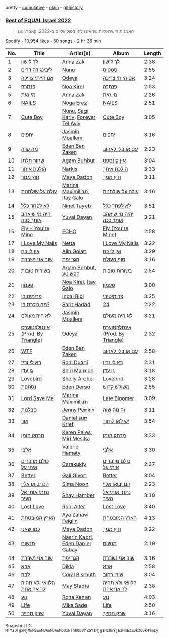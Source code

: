 pretty - [cumulative](/playlists/cumulative/37i9dQZF1DWVbXsIvZBlOB.md) - [plain](/playlists/plain/37i9dQZF1DWVbXsIvZBlOB) - [githistory](https://github.githistory.xyz/mackorone/spotify-playlist-archive/blob/main/playlists/plain/37i9dQZF1DWVbXsIvZBlOB)

### [Best of EQUAL Israel 2022 ](https://open.spotify.com/playlist/37i9dQZF1DWVbXsIvZBlOB)

> האמנית הישראליות שהאזנו להן בפול ווליום ב\-2022\. קאבר: נונו

[Spotify](https://open.spotify.com/user/spotify) - 13,954 likes - 50 songs - 2 hr 36 min

| No. | Title | Artist(s) | Album | Length |
|---|---|---|---|---|
| 1 | [לך לישון](https://open.spotify.com/track/3fCS3m3uWUgAFm3purs15C) | [Anna Zak](https://open.spotify.com/artist/3lVXtKsFTJM8ecY8gqdoCo) | [לך לישון](https://open.spotify.com/album/6Wh0It79i26j0IWWzm3axe) | 2:38 |
| 2 | [ליבינג דה דרים](https://open.spotify.com/track/3lc6b4cCbPLWNQ95GYxPkN) | [Nunu](https://open.spotify.com/artist/0wJDdyoTfE5SuqPNFvi2lG) | [סטטוס](https://open.spotify.com/album/25NrLi2xwYYO8WniTmdKL6) | 2:55 |
| 3 | [אם הייתי צריכה](https://open.spotify.com/track/79h6P8bV0ENtq6Vmhkpewr) | [Odeya](https://open.spotify.com/artist/28jEBK1RysfSUBHFofFflA) | [אם הייתי צריכה](https://open.spotify.com/album/5B3xBhi3cYWXHcl8uFNDYm) | 3:24 |
| 4 | [פנתרה](https://open.spotify.com/track/5A3bEckI7AjWTguGqZOzUm) | [Noa Kirel](https://open.spotify.com/artist/1wak0ZG1LUrZPYx8RDTQoD) | [פנתרה](https://open.spotify.com/album/25E9FesbHAUYUxUJCswURR) | 2:53 |
| 5 | [מי זאת](https://open.spotify.com/track/3iJQ54fGO6CyP374UzvDJu) | [Anna Zak](https://open.spotify.com/artist/3lVXtKsFTJM8ecY8gqdoCo) | [מי זאת](https://open.spotify.com/album/3vAQYVlLZrzs7lrjisl5VC) | 2:26 |
| 6 | [NAILS](https://open.spotify.com/track/67qVRmg2JynkOZ5olduLAd) | [Noga Erez](https://open.spotify.com/artist/5VwCIS8jdx9ZHjApLFNrTZ) | [NAILS](https://open.spotify.com/album/6xNOhGAMlLrxbg0yV7gRNu) | 2:51 |
| 7 | [Cute Boy](https://open.spotify.com/track/7DS5SpsWS7rtKeAfe9rbfn) | [Nunu](https://open.spotify.com/artist/0wJDdyoTfE5SuqPNFvi2lG), [Sagi Kariv](https://open.spotify.com/artist/1Ki10qeE3KkXcpu9gsyq5a), [Forever Tel Aviv](https://open.spotify.com/artist/4j52sdXcMG3iMbXzTbQQ0q) | [Cute Boy](https://open.spotify.com/album/3oOsxujiwXlaed2q2h71Fv) | 3:05 |
| 8 | [יחפים](https://open.spotify.com/track/1lHlKCdVZ4CGbbkTuG6LfT) | [Jasmin Moallem](https://open.spotify.com/artist/3cDi1D2FHMVgljfdB1QVgr) | [יחפים](https://open.spotify.com/album/6xWVozXfIqzTHKIVARSnY2) | 3:16 |
| 9 | [מה קרה](https://open.spotify.com/track/5rPVCktcf8wu9aQuCS0GJx) | [Eden Ben Zaken](https://open.spotify.com/artist/2eUKkTNZsIuZzV95DM0cbt) | [עם או בלי לאהוב](https://open.spotify.com/album/4lj06g5unws8F7TYnnykPY) | 2:23 |
| 10 | [שחור תלתן](https://open.spotify.com/track/4FBLscRO2QkJMad1k8l8bb) | [Agam Buhbut](https://open.spotify.com/artist/3JPKPnzWJGjccn8SnjwA5i) | [אין קונספט](https://open.spotify.com/album/0W9tb7Bq97k1W2mgtJx15a) | 3:04 |
| 11 | [הולכת איתך](https://open.spotify.com/track/26ffnwQVV4votOweWSwpeN) | [Narkis](https://open.spotify.com/artist/0z60F8toAJCUuhnUdbtFD6) | [הולכת איתך](https://open.spotify.com/album/2ZTFKvqSIVXTTenjnIPkOO) | 3:33 |
| 12 | [חוץ ממך](https://open.spotify.com/track/7G8nafLvBEtBaENvr3gs7V) | [Maya Dadon](https://open.spotify.com/artist/2CFhpsYDfBaq8q9enYLdBG) | [חוץ ממך](https://open.spotify.com/album/4P8ClljYc0ABC9cDVJAxHF) | 3:11 |
| 13 | [עולה על שולחנות](https://open.spotify.com/track/5tNrVA1ySsk7HkV5yg2iXN) | [Marina Maximilian](https://open.spotify.com/artist/4ejLVLFQUlsBRYVMcfpzNp), [Itay Galo](https://open.spotify.com/artist/2aHFYxHwk45ask1ipRya1d) | [עולה על שולחנות](https://open.spotify.com/album/4Xp9A9xVovEbym6xrXHU21) | 3:16 |
| 14 | [לא לפחד כלל](https://open.spotify.com/track/4XXgzLzQXMCoZ8GPw6B8rg) | [Ninet Tayeb](https://open.spotify.com/artist/4oEhVAb4wkpqQbOqVMroI4) | [לא לפחד כלל](https://open.spotify.com/album/2BNebgn1ecwtk4W5B9jD3v) | 3:51 |
| 15 | [יהיה מי שיאהב אותך ככה](https://open.spotify.com/track/6YZpmN1uHer7Xm7YbNVg9y) | [Yuval Dayan](https://open.spotify.com/artist/4iWsyISSQEYGxdqBNVwqtA) | [יהיה מי שיאהב אותך ככה](https://open.spotify.com/album/3tHt0Dkwyk51LzGAUNd3pB) | 3:21 |
| 16 | [Fly \- You're Mine](https://open.spotify.com/track/4fYluChkI4HFZWBvbBTUmm) | [ECHO](https://open.spotify.com/artist/5Ezb2z7gSLMpXaG0oyacpW) | [Fly \(You're Mine\)](https://open.spotify.com/album/5fQo0BWnHHwDTTAKuD80RM) | 2:58 |
| 17 | [I Love My Nails](https://open.spotify.com/track/2k82Sd9BFxoWlraYIjuyjM) | [Netta](https://open.spotify.com/artist/4Z4afeDmHFxPmJorIwupbZ) | [I Love My Nails](https://open.spotify.com/album/5nGPsA2CATVAgLAqgKtG0I) | 3:22 |
| 18 | [אין לי כח](https://open.spotify.com/track/4XCGTV9uchQOFffzH1eqDo) | [Alin Golan](https://open.spotify.com/artist/0e2paefwT1ZqF2uvVq8Ldv) | [אין לי כח](https://open.spotify.com/album/4IwjBNQDDQkiM1spf5Kiin) | 3:29 |
| 19 | [שוב אני נשברת](https://open.spotify.com/track/7JmeGkTA8hUk53VQyR7Nj6) | [הגר יפת](https://open.spotify.com/artist/0yuzd9F7msg9MS8MTzQOmy) | [סוף העולם](https://open.spotify.com/album/3uJeLXqDAurN2eZPSkn8W9) | 3:16 |
| 20 | [בשורות טובות](https://open.spotify.com/track/5dUG9RrLElsi2sxJAhVUZJ) | [Agam Buhbut](https://open.spotify.com/artist/3JPKPnzWJGjccn8SnjwA5i), [הפשוטע](https://open.spotify.com/artist/7m92aMieltH5ZpodCEHfnb) | [בשורות טובות](https://open.spotify.com/album/1oBfvjTLPPfUEO4R6FqzRl) | 2:54 |
| 21 | [פעמון](https://open.spotify.com/track/4DgyTAwiSJsT5u5EljsImB) | [Noa Kirel](https://open.spotify.com/artist/1wak0ZG1LUrZPYx8RDTQoD), [Itay Galo](https://open.spotify.com/artist/2aHFYxHwk45ask1ipRya1d) | [פעמון](https://open.spotify.com/album/5wQZzk2q5CM90DIvSB7LRH) | 3:00 |
| 22 | [פרימיטיבי](https://open.spotify.com/track/3yrRbZeS9ZKLRi2QDRXyrc) | [Inbal Bibi](https://open.spotify.com/artist/3ycYrLmJipiOEbtNdpfvhc) | [פרימיטיבי](https://open.spotify.com/album/6OLfMd1jTe6EbfWoknNPzt) | 3:25 |
| 23 | [מה נזכרת בי?](https://open.spotify.com/track/6CDry7lUxfINFdiQ2PDUgi) | [Sarit Hadad](https://open.spotify.com/artist/39jFFncu6W0phhYK16Dp9g) | [24](https://open.spotify.com/album/5JnHpd9o8n1snOjhQIrTE0) | 2:22 |
| 24 | [לא היה מעולם](https://open.spotify.com/track/5pZmyjoGBrQ1inaZmXXpFA) | [Jasmin Moallem](https://open.spotify.com/artist/3cDi1D2FHMVgljfdB1QVgr) | [לא היה מעולם](https://open.spotify.com/album/0g1opMY6902IcH7XIBrbLN) | 3:21 |
| 25 | [אינטלקטוערס \(Prod\. By Triangle\)](https://open.spotify.com/track/2XNXcmwubbt8MJYlQRb4V2) | [Odeya](https://open.spotify.com/artist/28jEBK1RysfSUBHFofFflA) | [אינטלקטוערס \(Prod\. By Triangle\)](https://open.spotify.com/album/5hXvq7DKidrNEns8VZkQLW) | 2:32 |
| 26 | [WTF](https://open.spotify.com/track/4FdGfK3PKb9rlyoG342H8e) | [Eden Ben Zaken](https://open.spotify.com/artist/2eUKkTNZsIuZzV95DM0cbt) | [עם או בלי לאהוב](https://open.spotify.com/album/4lj06g5unws8F7TYnnykPY) | 2:58 |
| 27 | [בא לי זריז](https://open.spotify.com/track/02pLBPkAglC8l8Ohlz4eEY) | [Roni Duani](https://open.spotify.com/artist/3CHmL2qgsbMnGhBD2zYkTA) | [בא לי זריז](https://open.spotify.com/album/6y3ao4X7Rsj6IhjXOlJ3Iz) | 2:31 |
| 28 | [גן עדן](https://open.spotify.com/track/66iRUbuburRdngKITaAXiH) | [Shiri Maimon](https://open.spotify.com/artist/3giniJpo19Md4V5Plataq2) | [גן עדן](https://open.spotify.com/album/2aW77DbOUaKZ3zRbhbHKoJ) | 3:18 |
| 29 | [Lovebird](https://open.spotify.com/track/7gyV6yEUWsKlSxlyWMNI7z) | [Shelly Archer](https://open.spotify.com/artist/30bKK8WANSnIYZJ4Yt7OhM) | [Lovebird](https://open.spotify.com/album/3YYuEmHBs6EiyQkDYrT4nK) | 3:28 |
| 30 | [נסחפת](https://open.spotify.com/track/3fACOhCw0bzDi7S2sRIFur) | [Eden Derso](https://open.spotify.com/artist/7sG6GYc2AsX0HNOkVdGCO4) | [משולש קדוש](https://open.spotify.com/album/5hk5va1tbx2mlGNsc9EYrJ) | 2:55 |
| 31 | [Lord Save Me](https://open.spotify.com/track/1JIeU5ri2LL4SH6h3GmRtV) | [Marina Maximilian](https://open.spotify.com/artist/4ejLVLFQUlsBRYVMcfpzNp) | [Late Bloomer](https://open.spotify.com/album/0RyniyGgTct3QvYpMr1raD) | 3:09 |
| 32 | [סבלנות](https://open.spotify.com/track/69eENIzzYh98TdPxjuZEhk) | [Jenny Penkin](https://open.spotify.com/artist/30BQvdG9vRDDXZtEEyELke) | [זה מה שזה](https://open.spotify.com/album/5gqgKOTYd9l4ich2KlBlQn) | 3:11 |
| 33 | [אור](https://open.spotify.com/track/0Syju0sRa1ubu0eFpyp5jF) | [Daniel sun Krief](https://open.spotify.com/artist/1SLLGXX3xcLqUuYpBDvJQm) | [יש לאן לחזור](https://open.spotify.com/album/5D8UAgauctlidGtYjTAomz) | 3:54 |
| 34 | [מרחק הזמן](https://open.spotify.com/track/5QKiAnRGh63t6zsIXhBX5g) | [Keren Peles](https://open.spotify.com/artist/1T4wAIwQNLsOLQRkPVurY9), [Miri Mesika](https://open.spotify.com/artist/0GmwRPHVAU8zOdTOujIDUa) | [מרחק הזמן](https://open.spotify.com/album/1dOfTKlfoPGTafA0frwfTX) | 3:33 |
| 35 | [אלבי](https://open.spotify.com/track/2fMsxBDbsQovSnextVMQfw) | [Valerie Hamaty](https://open.spotify.com/artist/6BY5HhFibJ6LXJ1vVAByLw) | [אלבי](https://open.spotify.com/album/3svjFO52ncu312cHioJ9Ar) | 3:30 |
| 36 | [כולם מדברים איתי על](https://open.spotify.com/track/7vyJb3zIstjQuMuh636UuR) | [Carakukly](https://open.spotify.com/artist/7hEYcTJuBYjhekQukXWBWu) | [כולם מדברים איתי על](https://open.spotify.com/album/4Qq9LvcNhzJRRIdjKCxrAy) | 2:37 |
| 37 | [Better](https://open.spotify.com/track/3NfBk95LO64opvc5zBJcso) | [Gali Givon](https://open.spotify.com/artist/2DiOrNDsdtk2BAPfBhnPEQ) | [Better](https://open.spotify.com/album/3TqUbDtXBeXjhxCX6u6soi) | 3:04 |
| 38 | [הם יבואו אליי](https://open.spotify.com/track/1Tvti6QOuCkdQvHAZQOKD5) | [Sima Noon](https://open.spotify.com/artist/2DMdTMjbXXHnlhsnJ9UJyz) | [הם יבואו אליי](https://open.spotify.com/album/05snKTc5NqkGKVT5fNjpbK) | 2:23 |
| 39 | [נתתי אותי אל העיר](https://open.spotify.com/track/6Q6hqOfcOZTSYZuesO9fcD) | [Shay Hamber](https://open.spotify.com/artist/7gFDsAzdTcWL3Rq2t2ACa8) | [נתתי אותי אל העיר](https://open.spotify.com/album/2QB9hj86qylXZyAWFf5M5z) | 3:10 |
| 40 | [Lost Love](https://open.spotify.com/track/0Ve71xgj2V425wVyLQ0G1Y) | [Roni Alter](https://open.spotify.com/artist/2QZYh3YAFWqpJHf01j0DbN) | [Lost Love](https://open.spotify.com/album/55mRI2DFGTWBFWWPlxkadC) | 3:40 |
| 41 | [הארץ המובטחת](https://open.spotify.com/track/2pEgCKfTEcOcl0Fw96jVex) | [Aya Zahavi Feiglin](https://open.spotify.com/artist/5OTBHykSuThA0RdYZTvDa2) | [הארץ המובטחת](https://open.spotify.com/album/4dfrLoP4ewNRQPLbpyGpZo) | 4:13 |
| 42 | [כמו שאני](https://open.spotify.com/track/63dUCpX5wpsCsEZ83C1aUi) | [Maya Dadon](https://open.spotify.com/artist/2CFhpsYDfBaq8q9enYLdBG) | [חוץ ממך](https://open.spotify.com/album/4P8ClljYc0ABC9cDVJAxHF) | 3:22 |
| 43 | [תנשום](https://open.spotify.com/track/5DOhmogkcBGrS8CDZk2Nzh) | [Nasrin Kadri](https://open.spotify.com/artist/6kKweapGufuHSv5CXVURim), [Eden Daniel Gabay](https://open.spotify.com/artist/5LzEiWU95pAzkx7wXQu3So) | [תנשום](https://open.spotify.com/album/6W2kLsIvhNqxDJq4nkDfgI) | 2:19 |
| 44 | [שוב אני נשברת](https://open.spotify.com/track/6Ojfi0IzZmhLMiB2vlQFw5) | [הגר יפת](https://open.spotify.com/artist/0yuzd9F7msg9MS8MTzQOmy) | [שוב אני נשברת](https://open.spotify.com/album/4s7kjM04yER66jhUtg5LT5) | 3:16 |
| 45 | [אבא](https://open.spotify.com/track/0yaSrsHZHXZFBoTtz7XO1p) | [Dikla](https://open.spotify.com/artist/02XPYZHiiXvgdluCi3Esxg) | [אבא](https://open.spotify.com/album/1ew1zAoIFHlgGiu5Cpmkd0) | 2:58 |
| 46 | [לבה](https://open.spotify.com/track/5eRLUDkuZmM81JdB6xjGeV) | [Coral Bismuth](https://open.spotify.com/artist/4HHSTY3bNxoprZF3vJ8gLE) | [שירי רחוב](https://open.spotify.com/album/6w7zgx1vayDs9nstbNXAY4) | 3:04 |
| 47 | [הלוואי ולא תהיה לך אף אחת](https://open.spotify.com/track/3468a6o1yV2eyfHfrGyvfu) | [May Sfadia](https://open.spotify.com/artist/4Bl08QHOgjjt8Hcg53iq0j) | [הלוואי ולא תהיה לך אף אחת](https://open.spotify.com/album/5oAs4fisnloqd5Us8yGtJA) | 2:38 |
| 48 | [נוע](https://open.spotify.com/track/5SdRtxaEW6YnX3BgMa0jgA) | [Rona Kenan](https://open.spotify.com/artist/5Rpubz1id17VKCrm0mBW1h) | [נוע](https://open.spotify.com/album/1xf6PqQOOEevCe46qn0MCR) | 4:03 |
| 49 | [Life](https://open.spotify.com/track/6yMbbEPCNZKoF4pCBcWaB1) | [Mika Sade](https://open.spotify.com/artist/0kROWsDsrudeisdMchbraW) | [Life](https://open.spotify.com/album/0LCNicVq6K4AwT8fOrMKRv) | 2:50 |
| 50 | [שרק תחייך](https://open.spotify.com/track/7vn9SIc4NraLuIMzUeCK2o) | [Yuval Dayan](https://open.spotify.com/artist/4iWsyISSQEYGxdqBNVwqtA) | [שרק תחייך](https://open.spotify.com/album/07tEZylbG1KjXkvzsRnLqb) | 3:16 |

Snapshot ID: `MTY2OTgxMjMwMSwwMDAwMDAwMDUxNzhhODVhZGY1Njg1NzUwYjEzNmE3ZDk3ODk4YmIy`
